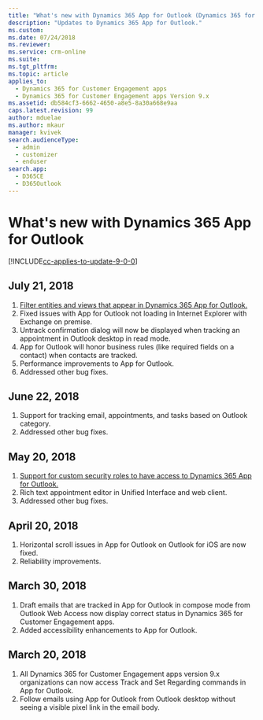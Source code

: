 ```yaml
---
title: "What's new with Dynamics 365 App for Outlook (Dynamics 365 for Customer Engagement apps) | MicrosoftDocs"
description: "Updates to Dynamics 365 App for Outlook."
ms.custom: 
ms.date: 07/24/2018
ms.reviewer: 
ms.service: crm-online
ms.suite: 
ms.tgt_pltfrm: 
ms.topic: article
applies_to: 
  - Dynamics 365 for Customer Engagement apps 
  - Dynamics 365 for Customer Engagement apps Version 9.x
ms.assetid: db584cf3-6662-4650-a8e5-8a30a668e9aa
caps.latest.revision: 99
author: mduelae
ms.author: mkaur
manager: kvivek
search.audienceType: 
  - admin
  - customizer
  - enduser
search.app: 
  - D365CE
  - D365Outlook
---
```

# What's new with Dynamics 365 App for Outlook

[!INCLUDE[cc-applies-to-update-9-0-0](../includes/cc_applies_to_update_9_0_0.md)]

## July 21, 2018
1. [Filter entities and views that appear in Dynamics 365 App for Outlook.](https://docs.microsoft.com/dynamics365/customer-engagement/outlook-app/deploy-dynamics-365-app-for-outlook#filter-entities-and-views-that-appear-in-dynamics-365-app-for-outlook) 
2. Fixed issues with App for Outlook not loading in Internet Explorer with Exchange on premise. 
3. Untrack confirmation dialog will now be displayed when tracking an appointment in Outlook desktop in read mode. 
4. App for Outlook will honor business rules (like required fields on a contact) when contacts are tracked. 
5. Performance improvements to App for Outlook. 
6. Addressed other bug fixes. 

## June 22, 2018 
1. Support for tracking email, appointments, and tasks based on Outlook category. 
2. Addressed other bug fixes.  

## May 20, 2018
1. [Support for custom security roles to have access to Dynamics 365 App for Outlook.](deploy-dynamics-365-app-for-outlook.md) 
2. Rich text appointment editor in Unified Interface and web client. 
3. Addressed other bug fixes. 

## April 20, 2018
1. Horizontal scroll issues in App for Outlook on Outlook for iOS are now fixed. 
2. Reliability improvements. 

## March 30, 2018
1. Draft emails that are tracked in App for Outlook in compose mode from Outlook Web Access now display correct status in Dynamics 365 for Customer Engagement apps. 
2. Added accessibility enhancements to App for Outlook. 

## March 20, 2018 
1. All Dynamics 365 for Customer Engagement apps version 9.x organizations can now access Track and Set Regarding commands in App for Outlook. 
2. Follow emails using App for Outlook from Outlook desktop without seeing a visible pixel link in the email body. 
